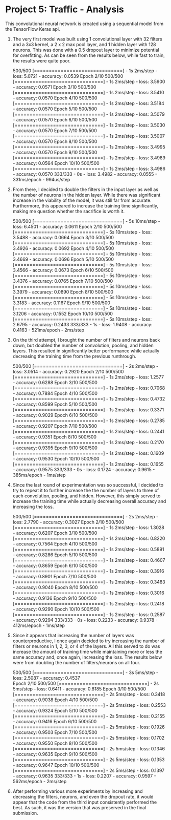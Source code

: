 # Project 5: Traffic - Analysis

This convolutional neural network is created using a sequential model from the TensorFlow Keras api.

1. The very first model was built using 1 convolutional layer with 32 filters and a 3x3 kernel, a 2 x 2 max pool layer, and 1 hidden layer with 128 neurons. This was done with a 0.5 dropout layer to minimize potential for overfitting. As can be seen from the results below, while fast to train, the results were quite poor.

    500/500 [==============================] - 1s 2ms/step - loss: 5.0721 - accuracy: 0.0539
    Epoch 2/10
    500/500 [==============================] - 1s 2ms/step - loss: 3.5900 - accuracy: 0.0571
    Epoch 3/10
    500/500 [==============================] - 1s 2ms/step - loss: 3.5410 - accuracy: 0.0570
    Epoch 4/10
    500/500 [==============================] - 1s 2ms/step - loss: 3.5184 - accuracy: 0.0570
    Epoch 5/10
    500/500 [==============================] - 1s 2ms/step - loss: 3.5079 - accuracy: 0.0570
    Epoch 6/10
    500/500 [==============================] - 1s 2ms/step - loss: 3.5030 - accuracy: 0.0570
    Epoch 7/10
    500/500 [==============================] - 1s 2ms/step - loss: 3.5007 - accuracy: 0.0570
    Epoch 8/10
    500/500 [==============================] - 1s 2ms/step - loss: 3.4995 - accuracy: 0.0570
    Epoch 9/10
    500/500 [==============================] - 1s 2ms/step - loss: 3.4989 - accuracy: 0.0564
    Epoch 10/10
    500/500 [==============================] - 1s 2ms/step - loss: 3.4986 - accuracy: 0.0570
    333/333 - 0s - loss: 3.4982 - accuracy: 0.0555 - 331ms/epoch - 994us/step

2. From there, I decided to double the filters in the input layer as well as the number of neurons in the hidden layer. While there was significant increase in the viability of the model, it was still far from accurate. Furthermore, this appeared to increase the training time significantly, making me question whether the sacrifice is worth it.

    500/500 [==============================] - 5s 10ms/step - loss: 6.4501 - accuracy: 0.0611
    Epoch 2/10
    500/500 [==============================] - 5s 10ms/step - loss: 3.5488 - accuracy: 0.0664
    Epoch 3/10
    500/500 [==============================] - 5s 10ms/step - loss: 3.4926 - accuracy: 0.0692
    Epoch 4/10
    500/500 [==============================] - 5s 10ms/step - loss: 3.4669 - accuracy: 0.0696
    Epoch 5/10
    500/500 [==============================] - 5s 10ms/step - loss: 3.4566 - accuracy: 0.0673
    Epoch 6/10
    500/500 [==============================] - 5s 10ms/step - loss: 3.4376 - accuracy: 0.0765
    Epoch 7/10
    500/500 [==============================] - 5s 10ms/step - loss: 3.3979 - accuracy: 0.0890
    Epoch 8/10
    500/500 [==============================] - 5s 10ms/step - loss: 3.3183 - accuracy: 0.1167
    Epoch 9/10
    500/500 [==============================] - 5s 10ms/step - loss: 3.1206 - accuracy: 0.1552
    Epoch 10/10
    500/500 [==============================] - 5s 10ms/step - loss: 2.6795 - accuracy: 0.2433
    333/333 - 1s - loss: 1.9408 - accuracy: 0.4163 - 521ms/epoch - 2ms/step

3. On the third attempt, I brought the number of filters and neurons back down, but doubled the number of convolution, pooling, and hidden layers. This resulted in significantly better performance while actually decreasing the training time from the previous runthrough. 

    500/500 [==============================] - 2s 2ms/step - loss: 3.0514 - accuracy: 0.2920
    Epoch 2/10
    500/500 [==============================] - 1s 2ms/step - loss: 1.2577 - accuracy: 0.6288
    Epoch 3/10
    500/500 [==============================] - 1s 2ms/step - loss: 0.7068 - accuracy: 0.7884
    Epoch 4/10
    500/500 [==============================] - 1s 2ms/step - loss: 0.4732 - accuracy: 0.8599
    Epoch 5/10
    500/500 [==============================] - 1s 2ms/step - loss: 0.3371 - accuracy: 0.9029
    Epoch 6/10
    500/500 [==============================] - 1s 2ms/step - loss: 0.2785 - accuracy: 0.9207
    Epoch 7/10
    500/500 [==============================] - 1s 2ms/step - loss: 0.2441 - accuracy: 0.9351
    Epoch 8/10
    500/500 [==============================] - 1s 2ms/step - loss: 0.2170 - accuracy: 0.9395
    Epoch 9/10
    500/500 [==============================] - 1s 2ms/step - loss: 0.1609 - accuracy: 0.9530
    Epoch 10/10
    500/500 [==============================] - 1s 2ms/step - loss: 0.1655 - accuracy: 0.9575
    333/333 - 0s - loss: 0.1724 - accuracy: 0.9615 - 385ms/epoch - 1ms/step

4. Since the last round of experimentation was so successful, I decided to try to repeat it to further increase the the number of layers to three of each convolution, pooling, and hidden. However, this simply served to increase the training time while actually decreasing overall accuracy and increasing the loss. 

    500/500 [==============================] - 2s 2ms/step - loss: 2.7790 - accuracy: 0.3027
    Epoch 2/10
    500/500 [==============================] - 1s 2ms/step - loss: 1.3028 - accuracy: 0.6207
    Epoch 3/10
    500/500 [==============================] - 1s 2ms/step - loss: 0.8220 - accuracy: 0.7564
    Epoch 4/10
    500/500 [==============================] - 1s 2ms/step - loss: 0.5891 - accuracy: 0.8286
    Epoch 5/10
    500/500 [==============================] - 1s 2ms/step - loss: 0.4607 - accuracy: 0.8659
    Epoch 6/10
    500/500 [==============================] - 1s 2ms/step - loss: 0.3916 - accuracy: 0.8901
    Epoch 7/10
    500/500 [==============================] - 1s 2ms/step - loss: 0.3483 - accuracy: 0.9040
    Epoch 8/10
    500/500 [==============================] - 1s 2ms/step - loss: 0.3016 - accuracy: 0.9136
    Epoch 9/10
    500/500 [==============================] - 1s 2ms/step - loss: 0.2418 - accuracy: 0.9290
    Epoch 10/10
    500/500 [==============================] - 1s 2ms/step - loss: 0.2587 - accuracy: 0.9294
    333/333 - 0s - loss: 0.2233 - accuracy: 0.9378 - 412ms/epoch - 1ms/step

5. Since it appears that increasing the number of layers was counterproductive, I once again decided to try increasing the number of filters or neurons in 1, 2, 3, or 4 of the layers. All this served to do was increase the amount of training time while maintaining more or less the same accuracy and, once again, increasing the loss. The results below were from doubling the number of filters/neurons on all four. 

    500/500 [==============================] - 3s 5ms/step - loss: 2.5087 - accuracy: 0.4537   
    Epoch 2/10
    500/500 [==============================] - 2s 5ms/step - loss: 0.6411 - accuracy: 0.8185
    Epoch 3/10
    500/500 [==============================] - 2s 5ms/step - loss: 0.3418 - accuracy: 0.9038
    Epoch 4/10
    500/500 [==============================] - 2s 5ms/step - loss: 0.2553 - accuracy: 0.9324
    Epoch 5/10
    500/500 [==============================] - 2s 5ms/step - loss: 0.2155 - accuracy: 0.9416
    Epoch 6/10
    500/500 [==============================] - 2s 5ms/step - loss: 0.1926 - accuracy: 0.9503
    Epoch 7/10
    500/500 [==============================] - 2s 5ms/step - loss: 0.1702 - accuracy: 0.9550
    Epoch 8/10
    500/500 [==============================] - 2s 5ms/step - loss: 0.1346 - accuracy: 0.9635
    Epoch 9/10
    500/500 [==============================] - 2s 5ms/step - loss: 0.1353 - accuracy: 0.9647
    Epoch 10/10
    500/500 [==============================] - 2s 5ms/step - loss: 0.1397 - accuracy: 0.9635
    333/333 - 1s - loss: 0.2207 - accuracy: 0.9597 - 562ms/epoch - 2ms/step

6. After performing various more experiments by increasing and decreasing the filters, neurons, and even the dropout rate, it would appear that the code from the third input consistently performed the best. As such, it was the version that was preserved in the final submission.